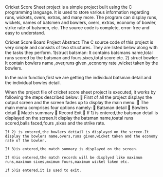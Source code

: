 Cricket Score Sheet project is a simple project built using the C programming language. It is used to store various information regarding runs, wickets, overs, extras, and many more. The program can display runs, wickets, names of batsmen and bowlers, overs, extras, economy of bowler, strike rate of batsmen, etc. The source code is complete, error-free and easy to understand.

Cricket Score Board Project Abstract: The C source code of this project is very simple and consists of two structures. They are listed below along with the tasks they perform. 1)struct batsman: It contains batsmans name,total runs scored by the batsman and fours,sixes,total score etc. 2) struct bowler: It contain bowlers name ,over,runs given ,economy rate ,wicket taken by the bowlers.

In the main function,first we are getting the individual batsman detail and the individual bowles detail.

When the project file of cricket score sheet project is executed, it works by following the steps described below:  First of all the project displays the output screen and the screen fades up to display the main menu.  The main menu comprises four options namely:  Batsman detail  Bowlers detail  Match summary  Record Exit  If 1) is entered,the batsman detail is displayed on the screen.It display the batsman name,toatal runs scored,balls faced,fours ,sixes and the strike rate.

    If 2) is entered,the bowlers detiail is displayed on the screen.It display the bowlers name,overs,runs given,wicket taken and the economy rate of the bowler.

    If 3)is entered,the match summary is displayed on the screen.

    If 4)is entered,the match records will be displyed like maximum runs,maximum sixes,mximum fours,maximum wicket taken etc.
    
    If 5)is entered,it is used to exit.
